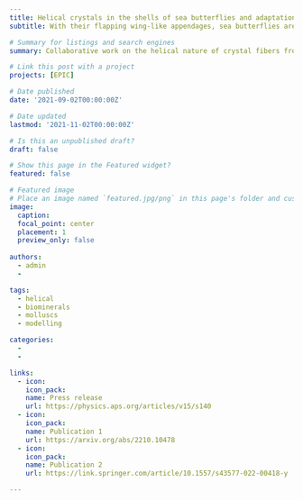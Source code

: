 ```yaml
---
title: Helical crystals in the shells of sea butterflies and adaptation to flow
subtitle: With their flapping wing-like appendages, sea butterflies are unique inhabitants of the open ocean. These pelagic snails are active swimmers, but also drifters, making them exposed to a diverse range of flow regimes around their shells and their bodies. Some sea butterflies have developed shells made of crystal fibers that coil in perfect helices of a few nanometers. These enigmatic helical crystals have been the topic of intense discussion by [**material scientists**](https://link.springer.com/article/10.1557/s43577-021-00229-7), and their helical nature has been questioned. Now, thanks to collaborative work between Naturalis Biodiversity Center, the University of Granada and the AGH University of Science and Technology in Kraków, we provide unambiguous evidence that the calcium carbonate fibers secreted by sea butterflies describe true helical trajectories during growth. Shells of sea butterflies are especially resistant to damage and crack propagation, they are also a highly anisotropic biomaterial, assuming different mechanical properties in different directions. The helical fibers can thus be considered  an important trait in the adaptation to a pelagic lifestyle, giving maximum strength and flexibility to the thin and lightweight shells of sea butterflies. 

# Summary for listings and search engines
summary: Collaborative work on the helical nature of crystal fibers from pteropod shells

# Link this post with a project
projects: [EPIC]

# Date published
date: '2021-09-02T00:00:00Z'

# Date updated
lastmod: '2021-11-02T00:00:00Z'

# Is this an unpublished draft?
draft: false

# Show this page in the Featured widget?
featured: false

# Featured image
# Place an image named `featured.jpg/png` in this page's folder and customize its options here.
image:
  caption: 
  focal_point: center
  placement: 1
  preview_only: false
  
authors:
  - admin
  - 

tags:
  - helical
  - biominerals
  - molluscs
  - modelling

categories:
  - 
  - 

links:
  - icon: 
    icon_pack: 
    name: Press release
    url: https://physics.aps.org/articles/v15/s140
  - icon: 
    icon_pack: 
    name: Publication 1
    url: https://arxiv.org/abs/2210.10478
  - icon: 
    icon_pack: 
    name: Publication 2
    url: https://link.springer.com/article/10.1557/s43577-022-00418-y

---
```


